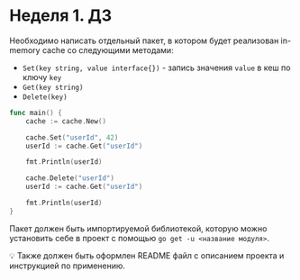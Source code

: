 # Неделя 1. ДЗ

Необходимо написать отдельный пакет, в котором будет реализован in-memory cache со следующими методами:

- `Set(key string, value interface{})` - запись значения `value` в кеш по ключу `key`
- `Get(key string)`
- `Delete(key)`

```go
func main() {
	cache := cache.New()

	cache.Set("userId", 42)
	userId := cache.Get("userId")

	fmt.Println(userId)

	cache.Delete("userId")
	userId := cache.Get("userId")

	fmt.Println(userId)
}
```

Пакет должен быть импортируемой библиотекой, которую можно установить себе в проект с помощью `go get -u <название модуля>`.

<aside>
💡 Также должен быть оформлен README файл с описанием проекта и инструкцией по применению.
</aside>